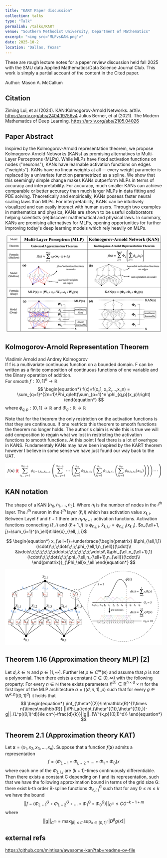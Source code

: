 ```yaml
---
title: "KART Paper discussion"
collection: talks
type: "Talk"
permalink: /talks/KART
venue: "Southern Methodist University, Department of Mathematics"
excerpt: "<img src='MLPvsKAN.png'>"
date: 2025-10-2
location: "Dallas, Texas"
---
```


These are rough lecture notes for a paper review discussion held fall 2025 with the SMU data Applied Mathematics/Data Science Journal Club. This work is simply a partial account of the content in the Cited paper.

Author: Mason A. McCallum

## Citation
Ziming Lui, et al (2024). KAN:Kolmogorov-Arnold Networks. arXiv. https://arxiv.org/abs/2404.19756v4
Julius Berner, et al (2021). The Modern Mathematics of Deep Learning. https://arxiv.org/abs/2105.04026
## Paper Abstract
Inspired by the Kolmogorov-Arnold representation theorem, we propose Kolmogorov-Arnold Networks (KANs) as promising alternatives to Multi-Layer Perceptrons (MLPs). While MLPs have fixed activation functions on nodes ("neurons"), KANs have learnable activation functions on edges ("weights"). KANs have no linear weights at all -- every weight parameter is replaced by a univariate function parametrized as a spline. We show that this seemingly simple change makes KANs outperform MLPs in terms of accuracy and interpretability. For accuracy, much smaller KANs can achieve comparable or better accuracy than much larger MLPs in data fitting and PDE solving. Theoretically and empirically, KANs possess faster neural scaling laws than MLPs. For interpretability, KANs can be intuitively visualized and can easily interact with human users. Through two examples in mathematics and physics, KANs are shown to be useful collaborators helping scientists (re)discover mathematical and physical laws. In summary, KANs are promising alternatives for MLPs, opening opportunities for further improving today's deep learning models which rely heavily on MLPs.

![image](MLPvsKAN.png)

## Kolmogorov-Arnold Representation Theorem 
Vladimir Arnold and Andrey Kolmogorov <br>
If f is a multivariate continuous function on a bounded domain. F can be written as a finite composition of continuous functions of one variable and the Binary operation of addition.<br> 
For smooth $f:[0,1]^n \rightarrow \mathbb{R}$<br>
$$
\begin{equation*}
  f(x)=f(x_1, x_2,...,x_n) = \sum_{q=1}^{2n+1}\Phi_q\left(\sum_{p=1}^n \phi_{q,p}(x_p)\right)
\end{equation*}
$$
where 
$\phi_{q,p}:[0,1]\rightarrow\mathbb{R}$ and $\Phi_q:\mathbb{R}\rightarrow\mathbb{R}$

Note that for the theorem the only restriction on the activation functions is that they are continuous. If one restricts this theorem to smooth functions the theorem no longer holds. The author's claim is while this is true we will add composition to regain what we lost in restricting the activation functions to smooth functions. At this point I feel there is a lot of overhype in KANS. Fundamentaly KANs may have been inspired by the KART theorem however I believe in some sense we have just found our way back to the UAT.


![image](bsplinenet.jpg)


## KAN notation
The shape of a KAN $[n_0, n_1,...,n_L]$. Where $n_i$ is the number of nodes in the $i^{th}$ layer. The $i^{th}$ neuron in the $\ell^{th}$ layer $(\ell, i)$ which has activation value $x_{\ell, i}$. Between Layel $\ell$ and $\ell+1$ there are $n_\ell n_{\ell+1}$ activation functions. Activation functions connecting $(\ell, i)$ and $(\ell+1, j)$ is $\phi_{\ell,j,i}$. $\tilde{x}_{\ell,j,i}=\phi_{\ell,j,i}(x_{\ell,i})$. $x_{\ell+1, j}=\sum_{i=1}^{n_\ell}\tilde{x}_{\ell, j, i}$

$$
\begin{equation*}
  x_{\ell+1}=\underbrace{\begin{pmatrix}
                &\phi_{\ell,1,1}(\cdot)\;\;\;\dots\;\;\;\phi_{\ell,1,n_{\ell}}(\cdot)\\
                &\vdots\;\;\;\;\;\;\;\;\;\ddots\;\;\;\;\;\;\;\;\;\vdots\\
                &\phi_{\ell,n_{\ell+1},1}(\cdot)\;\;\;\dots\;\;\;\phi_{\ell,n_{\ell+1},n_{\ell}}(\cdot)\\
             \end{pmatrix}}_{\Phi_\ell}x_\ell
\end{equation*}
$$

![image](KAN.png)
## Theorem 1.16 (Approximation theory MLP) [2]
Let $d,k\in\mathbb{N}$ and $p\in[1,\infty]$. Further let $\rho\in C^\infty(\mathbb{R})$ and assume that $\rho$ is not a polynomial. Then there exists a constant $C\in(0,\infty)$ with the following property: For every $n\in\mathbb{N}$ there exists parameters $\theta^{(1)}\in\mathbb{R}^{n\times d}\times\mathbb{n}$ for the first layer of the MLP architecture $a=((d,n,1),\rho)$ such that for every $g\in W^{k,p}((0,1)^d)$ it holds that
$$
\begin{equation*}
\inf_{\theta^{(2)}\in\mathbb{R}^{1\times n}\times\mathbb{R}} ||\Phi_a(\cdot,(\theta^{(1)},\theta^{(1)},))-g||_{L^p((0,1)^d)}\le cn^{-\frac{d}{k}}||g||_{W^{k,p}((0,1)^d)}
\end{equation*}
$$

## Theorem 2.1 (Approximation theory KAT)
Let $\bm{x}=(x_1,x_2,x_3,...,x_n)$. Suppose that a function $f(\bm{x})$ admits a representation
$$
\begin{equation*}
f = (\Phi_{L-1}\circ\Phi_{L-2}\circ\dots\circ\Phi_{1}\circ\Phi_{0})x
\end{equation*}
$$
where each one of the $\Phi_{\ell,i,j}$ are $(k+1)$-times continuously differentiable. Then there exists a constant C depending on f and its representation, such that we have the following approximation bound in terms of the grid size G: there exist k-th order B-spline functions $\Phi_{\ell,i,j}^G$ such that for any $0\le m\le k$ we have the bound
$$
\begin{equation*}
||f-(\Phi_{L-1}^G\circ\Phi_{L-2}^G\circ\dots\circ\Phi_{1}^G\circ\Phi_{0}^G)||_{C^m}\le CG^{-k-1+m}
\end{equation*}
$$
where
$$
\begin{equation*}
||g||_{C^m} = \max_{|\beta|\le m}\sup_{x\in[0,1]^n}|D^\beta g(x)|
\end{equation*}
$$


## external refs 
https://github.com/mintisan/awesome-kan?tab=readme-ov-file


